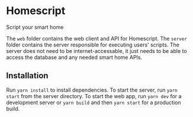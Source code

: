 # Homescript

Script your smart home

The `web` folder contains the web client and API for Homescript. The `server` folder contains the server responsible for executing users' scripts. The server does not need to be internet-accessable, it just needs to be able to access the database and any needed smart home APIs.

## Installation

Run `yarn install` to install dependencies. To start the server, run `yarn start` from the server directory. To start the web app, run `yarn dev` for a development server or `yarn build` and then `yarn start` for a production build.
